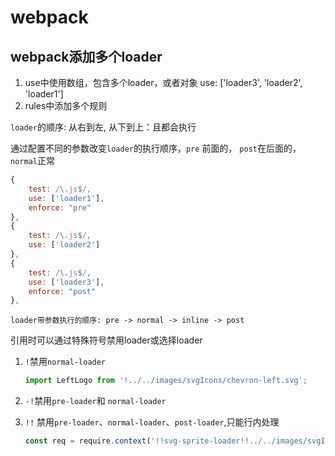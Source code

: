 # webpack

## webpack添加多个loader

1. use中使用数组，包含多个loader，或者对象 use: ['loader3', 'loader2', 'loader1']
2. rules中添加多个规则

`loader`的顺序: 从右到左, 从下到上：且都会执行

通过配置不同的参数改变`loader`的执行顺序，`pre` 前面的， `post`在后面的， `normal`正常

```js
{
    test: /\.js$/,
    use: ['loader1'],
    enforce: "pre"
},
{
    test: /\.js$/,
    use: ['loader2']
},
{
    test: /\.js$/,
    use: ['loader3'],
    enforce: "post"
},
```

```
loader带参数执行的顺序: pre -> normal -> inline -> post
```

引用时可以通过特殊符号禁用loader或选择loader

1. `!`禁用`normal-loader`  

   ```js
   import LeftLogo from '!../../images/svgIcons/chevron-left.svg';
   ```

2. `-!`禁用`pre-loader`和 `normal-loader`

3. `!!` 禁用`pre-loader`、`normal-loader`、`post-loader`,只能行内处理

   ```js
   const req = require.context('!!svg-sprite-loader!!../../images/svgIcons', false, /.svg$/)
   ```

   

